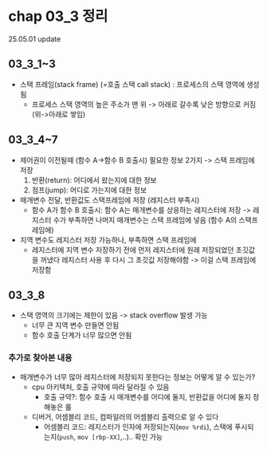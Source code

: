# chap 03_3 정리 
25.05.01 update

## 03_3_1~3
* 스택 프레임(stack frame) (=호출 스택 call stack) : 프로세스의 스택 영역에 생성됨 
    * 프로세스 스택 영역의 높은 주소가 맨 위 -> 아래로 갈수록 낮은 방향으로 커짐 (위->아래로 쌓임)

## 03_3_4~7
* 제어권이 이전될때 (함수 A->함수 B 호출시) 필요한 정보 2가지 -> 스택 프레임에 저장 
    1. 반환(return): 어디에서 왔는지에 대한 정보 
    2. 점프(jump): 어디로 가는지에 대한 정보
* 매개변수 전달, 반환값도 스택프레임에 저장 (레지스터 부족시)
    * 함수 A가 함수 B 호출시: 함수 A는 매개변수를 상응하는 레지스터에 저장 -> 레지스터 수가 부족하면 나머지 매개변수는 스택 프레임에 넣음 (함수 A의 스택프레임에)
* 지역 변수도 레지스터 저장 가능하나, 부족하면 스택 프레임에 
    * 레지스터에 지역 변수 저장하기 전에 먼저 레지스터에 원래 저장되었던 초깃값을 꺼냈다 레지스터 사용 후 다시 그 초깃값 저장해야함 -> 이걸 스택 프레임에 저장함 

## 03_3_8 
* 스택 영역의 크기에는 제한이 있음 -> stack overflow 발생 가능 
    * 너무 큰 지역 변수 만들면 안됨
    * 함수 호출 단계가 너무 많으면 안됨 

### 추가로 찾아본 내용
* 매개변수가 너무 많아 레지스터에 저장되지 못한다는 정보는 어떻게 알 수 있는가? 
    * cpu 아키텍처, 호출 규약에 따라 달라질 수 있음 
        * 호출 규약?: 함수 호출 시 매개변수를 어디에 둘지, 반환값을 어디에 둘지 정해놓은 룰
    * 디버거, 어셈블리 코드, 컴파일러의 어셈블리 출력으로 알 수 있다 
        * 어셈블리 코드: 레지스터가 인자에 저장되는지(`mov %rdi`), 스택에 푸시되는지(`push`, `mov [rbp-XX]`,..).. 확인 가능 